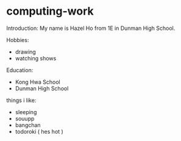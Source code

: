 # computing-work
Introduction:
My name is Hazel Ho from 1E in Dunman High School.

Hobbies:
- drawing
- watching shows

Education:
- Kong Hwa School
- Dunman High School

things i like:
- sleeping
- souupp
- bangchan
- todoroki ( hes hot )
